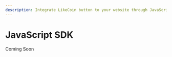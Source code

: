 ```yaml
---
description: Integrate LikeCoin button to your website through JavaScript
---
```


# JavaScript SDK

Coming Soon

